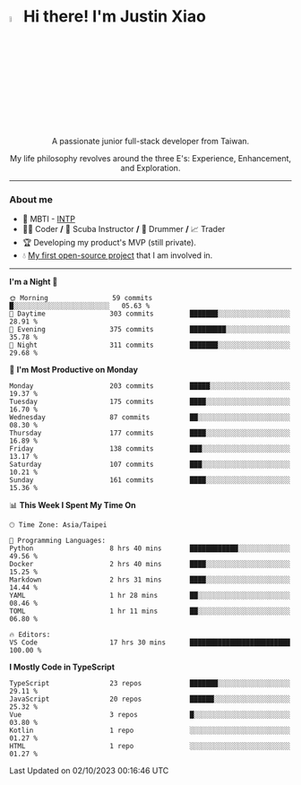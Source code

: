 # <img src="https://media.giphy.com/media/hvRJCLFzcasrR4ia7z/giphy.gif" width="5%">Hi there! I'm Justin Xiao
<p align="center">A passionate junior full-stack developer from Taiwan.  </p>
<p align="center">My life philosophy revolves around the three E's: Experience, Enhancement, and Exploration.</p>

---
### About me
- 👀 MBTI - [INTP](https://www.16personalities.com/intp-personality)
- 👨‍💻 Coder **/** 🤿 Scuba Instructor **/** 🥁 Drummer **/** 📈 Trader
- 🏆 Developing my product's MVP (still private).
- 💧 [My first open-source project](https://github.com/Game-as-a-Service/Game-Lobby-Web) that I am involved in.

---
<!--START_SECTION:waka-->
**I'm a Night 🦉** 

```text
🌞 Morning                59 commits          █░░░░░░░░░░░░░░░░░░░░░░░░   05.63 % 
🌆 Daytime                303 commits         ███████░░░░░░░░░░░░░░░░░░   28.91 % 
🌃 Evening                375 commits         █████████░░░░░░░░░░░░░░░░   35.78 % 
🌙 Night                  311 commits         ███████░░░░░░░░░░░░░░░░░░   29.68 % 
```
📅 **I'm Most Productive on Monday** 

```text
Monday                   203 commits         █████░░░░░░░░░░░░░░░░░░░░   19.37 % 
Tuesday                  175 commits         ████░░░░░░░░░░░░░░░░░░░░░   16.70 % 
Wednesday                87 commits          ██░░░░░░░░░░░░░░░░░░░░░░░   08.30 % 
Thursday                 177 commits         ████░░░░░░░░░░░░░░░░░░░░░   16.89 % 
Friday                   138 commits         ███░░░░░░░░░░░░░░░░░░░░░░   13.17 % 
Saturday                 107 commits         ███░░░░░░░░░░░░░░░░░░░░░░   10.21 % 
Sunday                   161 commits         ████░░░░░░░░░░░░░░░░░░░░░   15.36 % 
```


📊 **This Week I Spent My Time On** 

```text
🕑︎ Time Zone: Asia/Taipei

💬 Programming Languages: 
Python                   8 hrs 40 mins       ████████████░░░░░░░░░░░░░   49.56 % 
Docker                   2 hrs 40 mins       ████░░░░░░░░░░░░░░░░░░░░░   15.25 % 
Markdown                 2 hrs 31 mins       ████░░░░░░░░░░░░░░░░░░░░░   14.44 % 
YAML                     1 hr 28 mins        ██░░░░░░░░░░░░░░░░░░░░░░░   08.46 % 
TOML                     1 hr 11 mins        ██░░░░░░░░░░░░░░░░░░░░░░░   06.80 % 

🔥 Editors: 
VS Code                  17 hrs 30 mins      █████████████████████████   100.00 % 
```

**I Mostly Code in TypeScript** 

```text
TypeScript               23 repos            ███████░░░░░░░░░░░░░░░░░░   29.11 % 
JavaScript               20 repos            ██████░░░░░░░░░░░░░░░░░░░   25.32 % 
Vue                      3 repos             █░░░░░░░░░░░░░░░░░░░░░░░░   03.80 % 
Kotlin                   1 repo              ░░░░░░░░░░░░░░░░░░░░░░░░░   01.27 % 
HTML                     1 repo              ░░░░░░░░░░░░░░░░░░░░░░░░░   01.27 % 
```




 Last Updated on 02/10/2023 00:16:46 UTC
<!--END_SECTION:waka-->
